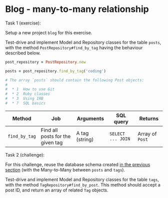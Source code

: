 # Blog - many-to-many relationship

Task 1 (exercise):

Setup a new project `blog` for this exercise.

Test-drive and implement Model and Repository classes for the table `posts`, with the method `PostRepository#find_by_tag` having the behaviour described below.


```ruby
post_repository = PostRepository.new 

posts = post_repository.find_by_tag('coding')

# The array `posts` should contain the following Post objects:
#
#  * 1	How to use Git
#  * 2	Ruby classes
#  * 3	Using IRB
#  * 7  SQL basics
```

| Method      |Job| Arguments | SQL query                                     | Returns  |
| ----------- |----|-----------| ----------------------------------------------|----------|
| `find_by_tag` |Find all posts for the given tag| A tag (string) | `SELECT ... JOIN ` | Array of `Post` |

Task 2 (challenge):

For this challenge, reuse the database schema created [in the previous section](./03_using_joins_with_many_to_many.md) (with the Many-to-Many between `posts` and `tags`).

Test-drive and implement Model and Repository classes for the table `tags`, with the method `TagRepository#find_by_post`. This method should accept a post ID, and return an array of related  `Tag` objects.
